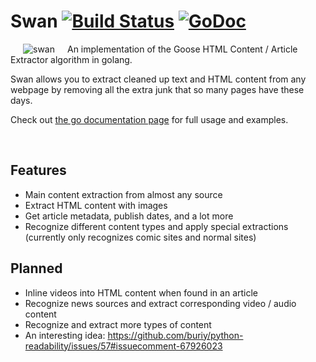 # Swan [![Build Status](https://travis-ci.org/thatguystone/swan.svg)](https://travis-ci.org/thatguystone/swan) [![GoDoc](https://godoc.org/github.com/thatguystone/swan?status.svg)](https://godoc.org/github.com/thatguystone/swan)

<img src="https://github.com/thatguystone/swan/raw/master/logo.png" alt="swan" align="left" hspace="20" vspace="0" />

An implementation of the Goose HTML Content / Article Extractor algorithm in golang.

Swan allows you to extract cleaned up text and HTML content from any webpage by removing all the extra junk that so many pages have these days.

Check out [the go documentation page](https://godoc.org/github.com/thatguystone/swan) for full usage and examples.

<br clear="all"/>

## Features

* Main content extraction from almost any source
* Extract HTML content with images
* Get article metadata, publish dates, and a lot more
* Recognize different content types and apply special extractions (currently only recognizes comic sites and normal sites)

## Planned

* Inline videos into HTML content when found in an article
* Recognize news sources and extract corresponding video / audio content
* Recognize and extract more types of content
* An interesting idea: https://github.com/buriy/python-readability/issues/57#issuecomment-67926023
